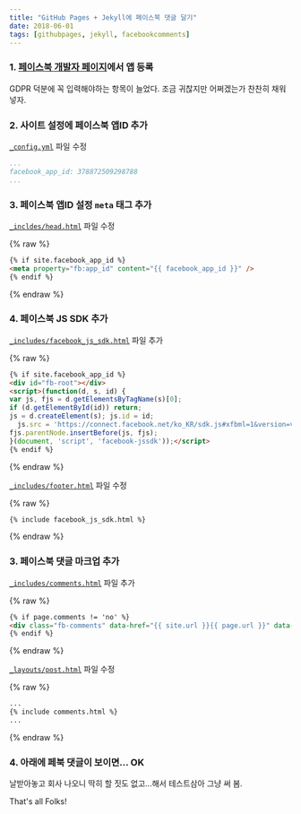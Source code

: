 ```yaml
---
title: "GitHub Pages + Jekyll에 페이스북 댓글 달기"
date: 2018-06-01
tags: [githubpages, jekyll, facebookcomments]
---
```


### 1. [페이스북 개발자 페이지](https://developers.facebook.com/)에서 앱 등록 

GDPR 덕분에 꼭 입력해야하는 항목이 늘었다. 조금 귀찮지만 어쩌겠는가 찬찬히 채워넣자.

### 2. 사이트 설정에 페이스북 앱ID 추가

[`_config.yml`](https://github.com/iolo/iolo.github.io/blob/master/_config.yml#L57) 파일 수정


```yaml
...
facebook_app_id: 378872509298788
...
```

### 3. 페이스북 앱ID 설정 `meta` 태그 추가

[`_incldes/head.html`](https://github.com/iolo/iolo.github.io/blob/master/_includes/head.html#L20) 파일 수정

{% raw %}
```html
{% if site.facebook_app_id %}
<meta property="fb:app_id" content="{{ facebook_app_id }}" />
{% endif %}
```
{% endraw %}

### 4. 페이스북 JS SDK 추가 

[`_includes/facebook_js_sdk.html`](https://github.com/iolo/iolo.github.io/blob/master/_includes/facebook_js_sdk.html) 파일 추가

{% raw %}
```html
{% if site.facebook_app_id %}
<div id="fb-root"></div>
<script>(function(d, s, id) {
var js, fjs = d.getElementsByTagName(s)[0];
if (d.getElementById(id)) return;
js = d.createElement(s); js.id = id;
  js.src = 'https://connect.facebook.net/ko_KR/sdk.js#xfbml=1&version=v3.0&appId={{ facebook_app_id }}&autoLogAppEvents=1';
fjs.parentNode.insertBefore(js, fjs);
}(document, 'script', 'facebook-jssdk'));</script>
{% endif %}
```
{% endraw %}

[`_includes/footer.html`](https://github.com/iolo/iolo.github.io/blob/master/_includes/footer.html#L29) 파일 수정

{% raw %}
```html
{% include facebook_js_sdk.html %}
```
{% endraw %}

### 3. 페이스북 댓글 마크업 추가 

[`_includes/comments.html`](https://github.com/iolo/iolo.github.io/blob/master/_includes/comments.html) 파일 추가

{% raw %}
```html
{% if page.comments != 'no' %}
<div class="fb-comments" data-href="{{ site.url }}{{ page.url }}" data-width="100%"></div>
{% endif %}
```
{% endraw %}

[`_layouts/post.html`](https://github.com/iolo/iolo.github.io/blob/master/_layouts/post.html#L15) 파일 수정

{% raw %}
```html
...
{% include comments.html %}
...
```
{% endraw %}

### 4. 아래에 페북 댓글이 보이면... OK

날받아놓고 회사 나오니 딱히 할 짓도 없고...해서 테스트삼아 그냥 써 봄.

That's all Folks!

